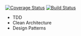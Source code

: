 [![Coverage Status](https://coveralls.io/repos/github/rmanguinho/clean-node-api/badge.svg)](https://coveralls.io/github/matheusteixeira7/clean-node-api)
[![Build Status](https://travis-ci.org/rmanguinho/clean-node-api.svg?branch=master)](https://travis-ci.org/matheusteixeira7/clean-node-api)

* TDD
* Clean Architecture
* Design Patterns
